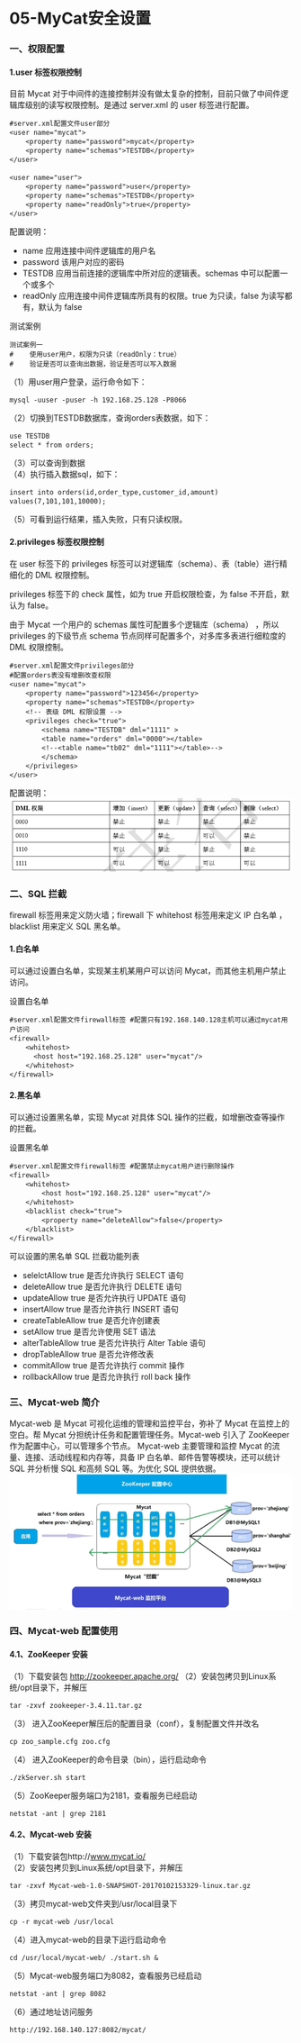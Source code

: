 # 05-MyCat安全设置

### 一、权限配置
#### 1.user 标签权限控制 
目前 Mycat 对于中间件的连接控制并没有做太复杂的控制，目前只做了中间件逻辑库级别的读写权限控制。是通过 server.xml 的 user 标签进行配置。 
```
#server.xml配置文件user部分 
<user name="mycat">     
	<property name="password">mycat</property>   
	<property name="schemas">TESTDB</property> 
</user>

<user name="user">    
	<property name="password">user</property>   
	<property name="schemas">TESTDB</property>     
	<property name="readOnly">true</property>
</user> 
```

配置说明：
- name 应用连接中间件逻辑库的用户名 
- password 该用户对应的密码 
- TESTDB 应用当前连接的逻辑库中所对应的逻辑表。schemas 中可以配置一个或多个 
- readOnly 应用连接中间件逻辑库所具有的权限。true 为只读，false 为读写都有，默认为 false 

测试案例
```
测试案例一 
#    使用user用户，权限为只读（readOnly：true） 
#    验证是否可以查询出数据，验证是否可以写入数据 
```

（1）用user用户登录，运行命令如下： 
```
mysql -uuser -puser -h 192.168.25.128 -P8066 
```
（2）切换到TESTDB数据库，查询orders表数据，如下： 
```
use TESTDB 
select * from orders; 
```
（3）可以查询到数据  
（4）执行插入数据sql，如下： 
```
insert into orders(id,order_type,customer_id,amount) values(7,101,101,10000); 
```
（5）可看到运行结果，插入失败，只有只读权限。

#### 2.privileges 标签权限控制 
在 user 标签下的 privileges 标签可以对逻辑库（schema）、表（table）进行精细化的 DML 权限控制。

privileges 标签下的 check 属性，如为 true 开启权限检查，为 false 不开启，默认为 false。 

由于 Mycat 一个用户的 schemas 属性可配置多个逻辑库（schema） ，所以 privileges 的下级节点 schema 节点同样可配置多个，对多库多表进行细粒度的 DML 权限控制。 
```
#server.xml配置文件privileges部分 
#配置orders表没有增删改查权限 
<user name="mycat">        
	<property name="password">123456</property> 
	<property name="schemas">TESTDB</property>  
	<!-- 表级 DML 权限设置 -->  
	<privileges check="true">   
		<schema name="TESTDB" dml="1111" >   
		<table name="orders" dml="0000"></table>  
		<!--<table name="tb02" dml="1111"></table>--> 
		</schema> 
	</privileges> 
</user>
```
配置说明：
![privileges-dml](./images/privileges-dml.png)


### 二、SQL 拦截
firewall 标签用来定义防火墙；firewall 下 whitehost 标签用来定义 IP 白名单 ，blacklist 用来定义 SQL 黑名单。

#### 1.白名单
可以通过设置白名单，实现某主机某用户可以访问 Mycat，而其他主机用户禁止访问。 

设置白名单 
```
#server.xml配置文件firewall标签 #配置只有192.168.140.128主机可以通过mycat用户访问 
<firewall>            
    <whitehost>             
      <host host="192.168.25.128" user="mycat"/>  
    </whitehost> 
</firewall> 
```

#### 2.黑名单
可以通过设置黑名单，实现 Mycat 对具体 SQL 操作的拦截，如增删改查等操作的拦截。 

设置黑名单 
```
#server.xml配置文件firewall标签 #配置禁止mycat用户进行删除操作 
<firewall>            
    <whitehost>         
        <host host="192.168.25.128" user="mycat"/>          
    </whitehost>            
    <blacklist check="true">          
        <property name="deleteAllow">false</property>
    </blacklist> 
</firewall>
```

可以设置的黑名单 SQL 拦截功能列表 
- selelctAllow true 是否允许执行 SELECT 语句 
- deleteAllow true 是否允许执行 DELETE 语句 
- updateAllow true 是否允许执行 UPDATE 语句 
- insertAllow true 是否允许执行 INSERT 语句 
- createTableAllow true 是否允许创建表 
- setAllow true 是否允许使用 SET 语法 
- alterTableAllow true 是否允许执行 Alter Table 语句 
- dropTableAllow true 是否允许修改表 
- commitAllow true 是否允许执行 commit 操作 
- rollbackAllow true 是否允许执行 roll back 操作 

### 三、Mycat-web 简介 
Mycat-web 是 Mycat 可视化运维的管理和监控平台，弥补了 Mycat 在监控上的空白。帮 Mycat 分担统计任务和配置管理任务。Mycat-web 引入了 ZooKeeper 作为配置中心，可以管理多个节点。
Mycat-web 主要管理和监控 Mycat 的流量、连接、活动线程和内存等，具备 IP 白名单、邮件告警等模块，还可以统计 SQL 并分析慢 SQL 和高频 SQL 等。为优化 SQL 提供依据。 
![mycat_web](./images/mycat_web.png)


### 四、Mycat-web 配置使用 
#### 4.1、ZooKeeper 安装 
（1）下载安装包 http://zookeeper.apache.org/ 
（2）安装包拷贝到Linux系统/opt目录下，并解压 
```
tar -zxvf zookeeper-3.4.11.tar.gz 
```
（3） 进入ZooKeeper解压后的配置目录（conf），复制配置文件并改名 
```
cp zoo_sample.cfg zoo.cfg 
```
（4） 进入ZooKeeper的命令目录（bin），运行启动命令 
```
./zkServer.sh start 
```
（5）ZooKeeper服务端口为2181，查看服务已经启动 
```
netstat -ant | grep 2181 
```
 
#### 4.2、Mycat-web 安装 
（1）下载安装包http://www.mycat.io/     
（2）安装包拷贝到Linux系统/opt目录下，并解压 
```
tar -zxvf Mycat-web-1.0-SNAPSHOT-20170102153329-linux.tar.gz 
``` 
（3）拷贝mycat-web文件夹到/usr/local目录下 
```
cp -r mycat-web /usr/local 
``` 
（4）进入mycat-web的目录下运行启动命令 
```
cd /usr/local/mycat-web/ ./start.sh & 
``` 
（5）Mycat-web服务端口为8082，查看服务已经启动 
```
netstat -ant | grep 8082 
``` 
（6）通过地址访问服务
```
http://192.168.140.127:8082/mycat/ 
```

